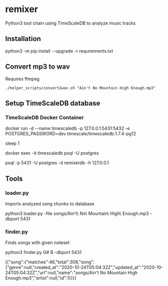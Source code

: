 # remixer
Python3 tool chain using TimeScaleDB to analyze music tracks


## Installation

python3 -m pip install --upgrade -r requirements.txt


## Convert mp3 to wav

Requires ffmpeg

`./helper_scripts/convert2wav.sh "Ain't No Mountain High Enough.mp3"`




## Setup TimeScaleDB database

### TimeScaleDB Docker Container

docker run -d --name timescaledb -p 127.0.0.1:5431:5432 -e POSTGRES_PASSWORD=dev timescale/timescaledb:1.7.4-pg12

sleep 1

docker exec -it timescaledb psql -U postgres

psql -p 5431 -U postgres -d remixerdb -h 127.0.0.1






## Tools

### loader.py

Imports analyzed song chunks to database

python3 loader.py -file songs/Ain\'t\ No\ Mountain\ High\ Enough.mp3 -dbport 5431


### finder.py

Finds songs with given noteset

python3 finder.py G# B -dbport 5431

[{"song":{"matches":46,"total":308,"song":{"genre":null,"created_at":"2020-10-24T05:04:32Z","updated_at":"2020-10-24T05:04:32Z","url":null,"name":"songs/Ain't No Mountain High Enough.mp3","artist":null,"id":1}}}]
